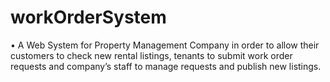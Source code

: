 # workOrderSystem
•	A Web System for Property Management Company in order to 
allow their customers to check new rental listings, 
tenants to submit work order requests 
and company’s staff to manage requests and publish new listings.
